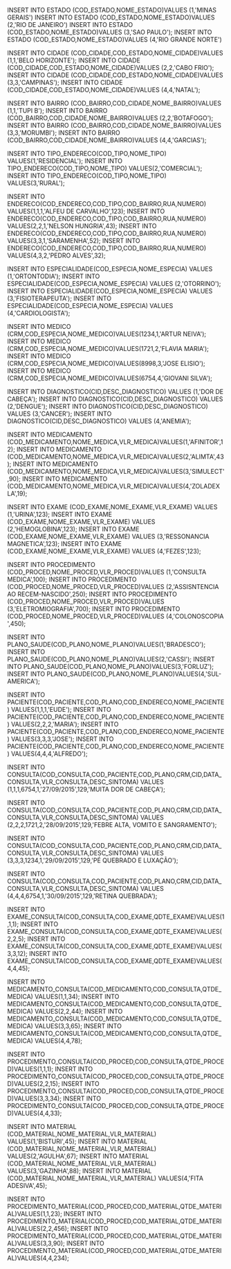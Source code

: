INSERT INTO ESTADO (COD_ESTADO,NOME_ESTADO)VALUES (1,'MINAS GERAIS')
INSERT INTO ESTADO (COD_ESTADO,NOME_ESTADO)VALUES (2,'RIO DE JANEIRO')
INSERT INTO ESTADO (COD_ESTADO,NOME_ESTADO)VALUES (3,'SAO PAULO');
INSERT INTO ESTADO (COD_ESTADO,NOME_ESTADO)VALUES (4,'RIO GRANDE NORTE')

INSERT INTO CIDADE (COD_CIDADE,COD_ESTADO,NOME_CIDADE)VALUES (1,1,'BELO HORIZONTE');
INSERT INTO CIDADE (COD_CIDADE,COD_ESTADO,NOME_CIDADE)VALUES (2,2,'CABO FRIO');
INSERT INTO CIDADE (COD_CIDADE,COD_ESTADO,NOME_CIDADE)VALUES (3,3,'CAMPINAS');
INSERT INTO CIDADE (COD_CIDADE,COD_ESTADO,NOME_CIDADE)VALUES (4,4,'NATAL');

INSERT INTO BAIRRO (COD_BAIRRO,COD_CIDADE,NOME_BAIRRO)VALUES (1,1,'TUPI B');
INSERT INTO BAIRRO (COD_BAIRRO,COD_CIDADE,NOME_BAIRRO)VALUES (2,2,'BOTAFOGO');
INSERT INTO BAIRRO (COD_BAIRRO,COD_CIDADE,NOME_BAIRRO)VALUES (3,3,'MORUMBI');
INSERT INTO BAIRRO (COD_BAIRRO,COD_CIDADE,NOME_BAIRRO)VALUES (4,4,'GARCIAS');

INSERT INTO TIPO_ENDERECO(COD_TIPO,NOME_TIPO) VALUES(1,'RESIDENCIAL');
INSERT INTO TIPO_ENDERECO(COD_TIPO,NOME_TIPO) VALUES(2,'COMERCIAL');
INSERT INTO TIPO_ENDERECO(COD_TIPO,NOME_TIPO) VALUES(3,'RURAL');

INSERT INTO ENDERECO(COD_ENDERECO,COD_TIPO,COD_BAIRRO,RUA,NUMERO) VALUES(1,1,1,'ALFEU DE CARVALHO',123);
INSERT INTO ENDERECO(COD_ENDERECO,COD_TIPO,COD_BAIRRO,RUA,NUMERO) VALUES(2,2,1,'NELSON HUNGRIA',43);
INSERT INTO ENDERECO(COD_ENDERECO,COD_TIPO,COD_BAIRRO,RUA,NUMERO) VALUES(3,3,1,'SARAMENHA',52);
INSERT INTO ENDERECO(COD_ENDERECO,COD_TIPO,COD_BAIRRO,RUA,NUMERO) VALUES(4,3,2,'PEDRO ALVES',32);

INSERT INTO ESPECIALIDADE(COD_ESPECIA,NOME_ESPECIA) VALUES (1,'ORTONTODIA');
INSERT INTO ESPECIALIDADE(COD_ESPECIA,NOME_ESPECIA) VALUES (2,'OTORRINO');
INSERT INTO ESPECIALIDADE(COD_ESPECIA,NOME_ESPECIA) VALUES (3,'FISIOTERAPEUTA');
INSERT INTO ESPECIALIDADE(COD_ESPECIA,NOME_ESPECIA) VALUES (4,'CARDIOLOGISTA');

INSERT INTO MEDICO (CRM,COD_ESPECIA,NOME_MEDICO)VALUES(1234,1,'ARTUR NEIVA');
INSERT INTO MEDICO (CRM,COD_ESPECIA,NOME_MEDICO)VALUES(1721,2,'FLAVIA MARIA');
INSERT INTO MEDICO (CRM,COD_ESPECIA,NOME_MEDICO)VALUES(8998,3,'JOSE ELISIO');
INSERT INTO MEDICO (CRM,COD_ESPECIA,NOME_MEDICO)VALUES(6754,4,'GIOVANI SILVA');

INSERT INTO DIAGNOSTICO(CID,DESC_DIAGNOSTICO) VALUES (1,'DOR DE CABEÇA');
INSERT INTO DIAGNOSTICO(CID,DESC_DIAGNOSTICO) VALUES (2,'DENGUE');
INSERT INTO DIAGNOSTICO(CID,DESC_DIAGNOSTICO) VALUES (3,'CANCER');
INSERT INTO DIAGNOSTICO(CID,DESC_DIAGNOSTICO) VALUES (4,'ANEMIA');

INSERT INTO MEDICAMENTO (COD_MEDICAMENTO,NOME_MEDICA,VLR_MEDICA)VALUES(1,'AFINITOR',12);
INSERT INTO MEDICAMENTO (COD_MEDICAMENTO,NOME_MEDICA,VLR_MEDICA)VALUES(2,'ALIMTA',43);
INSERT INTO MEDICAMENTO (COD_MEDICAMENTO,NOME_MEDICA,VLR_MEDICA)VALUES(3,'SIMULECT',90);
INSERT INTO MEDICAMENTO (COD_MEDICAMENTO,NOME_MEDICA,VLR_MEDICA)VALUES(4,'ZOLADEX LA',19);

INSERT INTO EXAME (COD_EXAME,NOME_EXAME,VLR_EXAME) VALUES (1,'URINA',123);
INSERT INTO EXAME (COD_EXAME,NOME_EXAME,VLR_EXAME) VALUES (2,'HEMOGLOBINA',123);
INSERT INTO EXAME (COD_EXAME,NOME_EXAME,VLR_EXAME) VALUES (3,'RESSONANCIA MAGNETICA',123);
INSERT INTO EXAME (COD_EXAME,NOME_EXAME,VLR_EXAME) VALUES (4,'FEZES',123);

INSERT INTO PROCEDIMENTO (COD_PROCED,NOME_PROCED,VLR_PROCED)VALUES (1,'CONSULTA MEDICA',100);
INSERT INTO PROCEDIMENTO (COD_PROCED,NOME_PROCED,VLR_PROCED)VALUES (2,'ASSISNTENCIA AO RECEM-NASCIDO',250);
INSERT INTO PROCEDIMENTO (COD_PROCED,NOME_PROCED,VLR_PROCED)VALUES (3,'ELETROMIOGRAFIA',700);
INSERT INTO PROCEDIMENTO (COD_PROCED,NOME_PROCED,VLR_PROCED)VALUES (4,'COLONOSCOPIA ',450);

INSERT INTO PLANO_SAUDE(COD_PLANO,NOME_PLANO)VALUES(1,'BRADESCO');
INSERT INTO PLANO_SAUDE(COD_PLANO,NOME_PLANO)VALUES(2,'CASSI');
INSERT INTO PLANO_SAUDE(COD_PLANO,NOME_PLANO)VALUES(3,'FORLUZ');
INSERT INTO PLANO_SAUDE(COD_PLANO,NOME_PLANO)VALUES(4,'SUL-AMERICA');

INSERT INTO PACIENTE(COD_PACIENTE,COD_PLANO,COD_ENDERECO,NOME_PACIENTE) VALUES(1,1,1,'EUDE');
INSERT INTO PACIENTE(COD_PACIENTE,COD_PLANO,COD_ENDERECO,NOME_PACIENTE) VALUES(2,2,2,'MARIA');
INSERT INTO PACIENTE(COD_PACIENTE,COD_PLANO,COD_ENDERECO,NOME_PACIENTE) VALUES(3,3,3,'JOSE');
INSERT INTO PACIENTE(COD_PACIENTE,COD_PLANO,COD_ENDERECO,NOME_PACIENTE) VALUES(4,4,4,'ALFREDO');

INSERT INTO CONSULTA(COD_CONSULTA,COD_PACIENTE,COD_PLANO,CRM,CID,DATA_CONSULTA,VLR_CONSULTA,DESC_SINTOMA)
VALUES (1,1,1,6754,1,'27/09/2015',129,'MUITA DOR DE CABEÇA');

INSERT INTO CONSULTA(COD_CONSULTA,COD_PACIENTE,COD_PLANO,CRM,CID,DATA_CONSULTA,VLR_CONSULTA,DESC_SINTOMA)
VALUES (2,2,2,1721,2,'28/09/2015',129,'FEBRE ALTA, VOMITO E SANGRAMENTO');

INSERT INTO CONSULTA(COD_CONSULTA,COD_PACIENTE,COD_PLANO,CRM,CID,DATA_CONSULTA,VLR_CONSULTA,DESC_SINTOMA)
VALUES (3,3,3,1234,1,'29/09/2015',129,'PÉ QUEBRADO E LUXAÇÃO');

INSERT INTO CONSULTA(COD_CONSULTA,COD_PACIENTE,COD_PLANO,CRM,CID,DATA_CONSULTA,VLR_CONSULTA,DESC_SINTOMA)
VALUES (4,4,4,6754,1,'30/09/2015',129,'RETINA QUEBRADA');

INSERT INTO EXAME_CONSULTA(COD_CONSULTA,COD_EXAME,QDTE_EXAME)VALUES(1,1,1);
INSERT INTO EXAME_CONSULTA(COD_CONSULTA,COD_EXAME,QDTE_EXAME)VALUES(2,2,5);
INSERT INTO EXAME_CONSULTA(COD_CONSULTA,COD_EXAME,QDTE_EXAME)VALUES(3,3,12);
INSERT INTO EXAME_CONSULTA(COD_CONSULTA,COD_EXAME,QDTE_EXAME)VALUES(4,4,45);

INSERT INTO MEDICAMENTO_CONSULTA(COD_MEDICAMENTO,COD_CONSULTA,QTDE_MEDICA) VALUES(1,1,34);
INSERT INTO MEDICAMENTO_CONSULTA(COD_MEDICAMENTO,COD_CONSULTA,QTDE_MEDICA) VALUES(2,2,44);
INSERT INTO MEDICAMENTO_CONSULTA(COD_MEDICAMENTO,COD_CONSULTA,QTDE_MEDICA) VALUES(3,3,65);
INSERT INTO MEDICAMENTO_CONSULTA(COD_MEDICAMENTO,COD_CONSULTA,QTDE_MEDICA) VALUES(4,4,78);

INSERT INTO PROCEDIMENTO_CONSULTA(COD_PROCED,COD_CONSULTA,QTDE_PROCED)VALUES(1,1,1);
INSERT INTO PROCEDIMENTO_CONSULTA(COD_PROCED,COD_CONSULTA,QTDE_PROCED)VALUES(2,2,15);
INSERT INTO PROCEDIMENTO_CONSULTA(COD_PROCED,COD_CONSULTA,QTDE_PROCED)VALUES(3,3,34);
INSERT INTO PROCEDIMENTO_CONSULTA(COD_PROCED,COD_CONSULTA,QTDE_PROCED)VALUES(4,4,33);


INSERT INTO MATERIAL (COD_MATERIAL,NOME_MATERIAL,VLR_MATERIAL) VALUES(1,'BISTURI',45);
INSERT INTO MATERIAL (COD_MATERIAL,NOME_MATERIAL,VLR_MATERIAL) VALUES(2,'AGULHA',67);
INSERT INTO MATERIAL (COD_MATERIAL,NOME_MATERIAL,VLR_MATERIAL) VALUES(3,'GAZINHA',88);
INSERT INTO MATERIAL (COD_MATERIAL,NOME_MATERIAL,VLR_MATERIAL) VALUES(4,'FITA ADESIVA',45);

INSERT INTO PROCEDIMENTO_MATERIAL(COD_PROCED,COD_MATERIAL,QTDE_MATERIAL)VALUES(1,1,23);
INSERT INTO PROCEDIMENTO_MATERIAL(COD_PROCED,COD_MATERIAL,QTDE_MATERIAL)VALUES(2,2,456);
INSERT INTO PROCEDIMENTO_MATERIAL(COD_PROCED,COD_MATERIAL,QTDE_MATERIAL)VALUES(3,3,90);
INSERT INTO PROCEDIMENTO_MATERIAL(COD_PROCED,COD_MATERIAL,QTDE_MATERIAL)VALUES(4,4,234);

